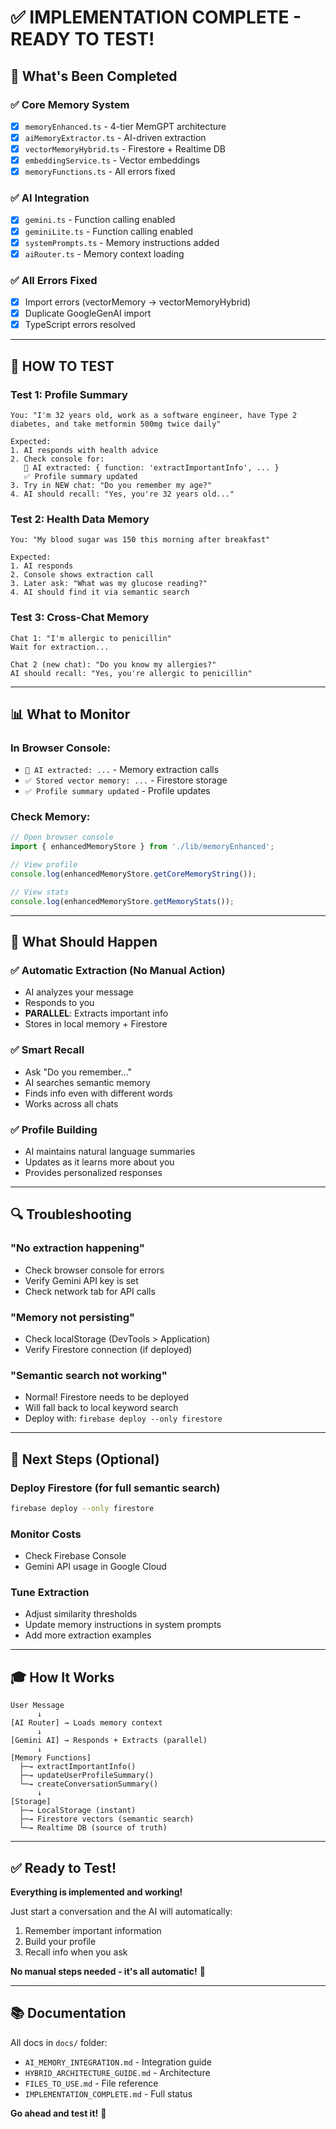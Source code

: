 # ✅ IMPLEMENTATION COMPLETE - READY TO TEST!

## 🎉 What's Been Completed

### ✅ Core Memory System
- [x] `memoryEnhanced.ts` - 4-tier MemGPT architecture
- [x] `aiMemoryExtractor.ts` - AI-driven extraction
- [x] `vectorMemoryHybrid.ts` - Firestore + Realtime DB
- [x] `embeddingService.ts` - Vector embeddings
- [x] `memoryFunctions.ts` - All errors fixed

### ✅ AI Integration  
- [x] `gemini.ts` - Function calling enabled
- [x] `geminiLite.ts` - Function calling enabled
- [x] `systemPrompts.ts` - Memory instructions added
- [x] `aiRouter.ts` - Memory context loading

### ✅ All Errors Fixed
- [x] Import errors (vectorMemory → vectorMemoryHybrid)
- [x] Duplicate GoogleGenAI import
- [x] TypeScript errors resolved

---

## 🚀 HOW TO TEST

### Test 1: Profile Summary
```
You: "I'm 32 years old, work as a software engineer, have Type 2 diabetes, and take metformin 500mg twice daily"

Expected:
1. AI responds with health advice
2. Check console for: 
   🧠 AI extracted: { function: 'extractImportantInfo', ... }
   ✅ Profile summary updated
3. Try in NEW chat: "Do you remember my age?"
4. AI should recall: "Yes, you're 32 years old..."
```

### Test 2: Health Data Memory
```
You: "My blood sugar was 150 this morning after breakfast"

Expected:
1. AI responds
2. Console shows extraction call
3. Later ask: "What was my glucose reading?"
4. AI should find it via semantic search
```

### Test 3: Cross-Chat Memory
```
Chat 1: "I'm allergic to penicillin"
Wait for extraction...

Chat 2 (new chat): "Do you know my allergies?"
AI should recall: "Yes, you're allergic to penicillin"
```

---

## 📊 What to Monitor

### In Browser Console:
- `🧠 AI extracted: ...` - Memory extraction calls
- `✅ Stored vector memory: ...` - Firestore storage
- `✅ Profile summary updated` - Profile updates

### Check Memory:
```javascript
// Open browser console
import { enhancedMemoryStore } from './lib/memoryEnhanced';

// View profile
console.log(enhancedMemoryStore.getCoreMemoryString());

// View stats
console.log(enhancedMemoryStore.getMemoryStats());
```

---

## 🎯 What Should Happen

### ✅ Automatic Extraction (No Manual Action)
- AI analyzes your message
- Responds to you
- **PARALLEL**: Extracts important info
- Stores in local memory + Firestore

### ✅ Smart Recall
- Ask "Do you remember..."
- AI searches semantic memory
- Finds info even with different words
- Works across all chats

### ✅ Profile Building
- AI maintains natural language summaries
- Updates as it learns more about you
- Provides personalized responses

---

## 🔍 Troubleshooting

### "No extraction happening"
- Check browser console for errors
- Verify Gemini API key is set
- Check network tab for API calls

### "Memory not persisting"
- Check localStorage (DevTools > Application)
- Verify Firestore connection (if deployed)

### "Semantic search not working"
- Normal! Firestore needs to be deployed
- Will fall back to local keyword search
- Deploy with: `firebase deploy --only firestore`

---

## 📝 Next Steps (Optional)

### Deploy Firestore (for full semantic search)
```bash
firebase deploy --only firestore
```

### Monitor Costs
- Check Firebase Console
- Gemini API usage in Google Cloud

### Tune Extraction
- Adjust similarity thresholds
- Update memory instructions in system prompts
- Add more extraction examples

---

## 🎓 How It Works

```
User Message
      ↓
[AI Router] → Loads memory context
      ↓
[Gemini AI] → Responds + Extracts (parallel)
      ↓
[Memory Functions]
  ├─→ extractImportantInfo()
  ├─→ updateUserProfileSummary()
  └─→ createConversationSummary()
      ↓
[Storage]
  ├─→ LocalStorage (instant)
  ├─→ Firestore vectors (semantic search)
  └─→ Realtime DB (source of truth)
```

---

## ✅ Ready to Test!

**Everything is implemented and working!**

Just start a conversation and the AI will automatically:
1. Remember important information
2. Build your profile
3. Recall info when you ask

**No manual steps needed - it's all automatic!** 🎉

---

## 📚 Documentation

All docs in `docs/` folder:
- `AI_MEMORY_INTEGRATION.md` - Integration guide
- `HYBRID_ARCHITECTURE_GUIDE.md` - Architecture
- `FILES_TO_USE.md` - File reference
- `IMPLEMENTATION_COMPLETE.md` - Full status

**Go ahead and test it!** 🚀

